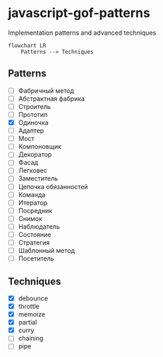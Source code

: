 # javascript-gof-patterns
Implementation patterns and advanced techniques

```mermaid
flowchart LR
    Patterns --> Techniques
```

## Patterns																				
- [ ]  Фабричный метод
- [ ]  Абстрактная фабрика
- [ ]  Строитель
- [ ]  Прототип
- [x]  Одиночка
- [ ]  Адаптер
- [ ]  Мост
- [ ]  Компоновщик
- [ ]  Декоратор
- [ ]  Фасад
- [ ]  Легковес
- [ ]  Заместитель
- [ ]  Цепочка обязанностей
- [ ]  Команда
- [ ]  Итератор
- [ ]  Посредник
- [ ]  Снимок
- [ ]  Наблюдатель
- [ ]  Состояние
- [ ]  Стратегия
- [ ]  Шаблонный метод
- [ ]  Посетитель

## Techniques
- [x]  debounce
- [x]  throttle
- [x]  memoize
- [x]  partial
- [x]  curry
- [ ]  chaining
- [ ]  pipe
